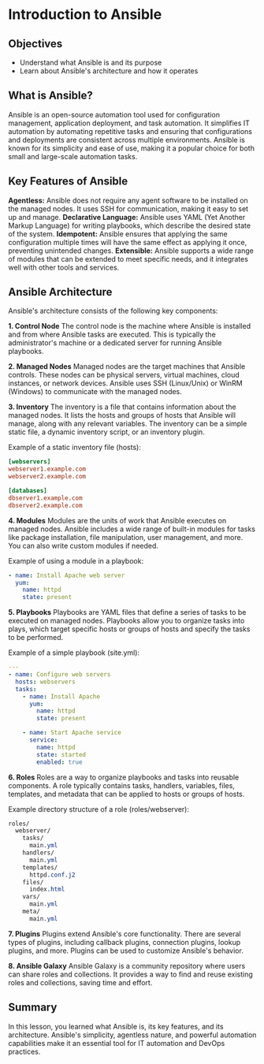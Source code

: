 # Introduction to Ansible

## Objectives
- Understand what Ansible is and its purpose
- Learn about Ansible's architecture and how it operates

## What is Ansible?
Ansible is an open-source automation tool used for configuration management, application deployment, and task automation. It simplifies IT automation by automating repetitive tasks and ensuring that configurations and deployments are consistent across multiple environments. Ansible is known for its simplicity and ease of use, making it a popular choice for both small and large-scale automation tasks.

## Key Features of Ansible
**Agentless:** Ansible does not require any agent software to be installed on the managed nodes. It uses SSH for communication, making it easy to set up and manage.
**Declarative Language:** Ansible uses YAML (Yet Another Markup Language) for writing playbooks, which describe the desired state of the system.
**Idempotent:** Ansible ensures that applying the same configuration multiple times will have the same effect as applying it once, preventing unintended changes.
**Extensible:** Ansible supports a wide range of modules that can be extended to meet specific needs, and it integrates well with other tools and services.

## Ansible Architecture
Ansible's architecture consists of the following key components:

**1. Control Node**
The control node is the machine where Ansible is installed and from where Ansible tasks are executed. This is typically the administrator's machine or a dedicated server for running Ansible playbooks.

**2. Managed Nodes**
Managed nodes are the target machines that Ansible controls. These nodes can be physical servers, virtual machines, cloud instances, or network devices. Ansible uses SSH (Linux/Unix) or WinRM (Windows) to communicate with the managed nodes.

**3. Inventory**
The inventory is a file that contains information about the managed nodes. It lists the hosts and groups of hosts that Ansible will manage, along with any relevant variables. The inventory can be a simple static file, a dynamic inventory script, or an inventory plugin.

Example of a static inventory file (hosts):

```ini
[webservers]
webserver1.example.com
webserver2.example.com

[databases]
dbserver1.example.com
dbserver2.example.com
```

**4. Modules**
Modules are the units of work that Ansible executes on managed nodes. Ansible includes a wide range of built-in modules for tasks like package installation, file manipulation, user management, and more. You can also write custom modules if needed.

Example of using a module in a playbook:

```yaml
- name: Install Apache web server
  yum:
    name: httpd
    state: present
```

**5. Playbooks**
Playbooks are YAML files that define a series of tasks to be executed on managed nodes. Playbooks allow you to organize tasks into plays, which target specific hosts or groups of hosts and specify the tasks to be performed.

Example of a simple playbook (site.yml):

```yaml
---
- name: Configure web servers
  hosts: webservers
  tasks:
    - name: Install Apache
      yum:
        name: httpd
        state: present

    - name: Start Apache service
      service:
        name: httpd
        state: started
        enabled: true
```

**6. Roles**
Roles are a way to organize playbooks and tasks into reusable components. A role typically contains tasks, handlers, variables, files, templates, and metadata that can be applied to hosts or groups of hosts.

Example directory structure of a role (roles/webserver):

```css
roles/
  webserver/
    tasks/
      main.yml
    handlers/
      main.yml
    templates/
      httpd.conf.j2
    files/
      index.html
    vars/
      main.yml
    meta/
      main.yml
```

**7. Plugins**
Plugins extend Ansible's core functionality. There are several types of plugins, including callback plugins, connection plugins, lookup plugins, and more. Plugins can be used to customize Ansible's behavior.

**8. Ansible Galaxy**
Ansible Galaxy is a community repository where users can share roles and collections. It provides a way to find and reuse existing roles and collections, saving time and effort.

## Summary
In this lesson, you learned what Ansible is, its key features, and its architecture. Ansible's simplicity, agentless nature, and powerful automation capabilities make it an essential tool for IT automation and DevOps practices.
